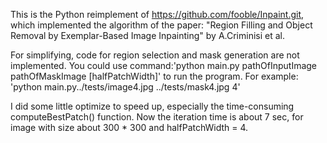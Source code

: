 This is the Python reimplement of https://github.com/fooble/Inpaint.git, which implemented the algorithm of the paper: "Region Filling and Object Removal by Exemplar-Based Image Inpainting" by A.Criminisi et al.

For simplifying, code for region selection and mask generation are not implemented.
You could use command:'python main.py pathOfInputImage pathOfMaskImage [halfPatchWidth]' to run the program.
For example: 'python main.py../tests/image4.jpg ../tests/mask4.jpg 4'

I did some little optimize to speed up, especially the time-consuming computeBestPatch() function.
Now the iteration time is about 7 sec, for image with size about 300 * 300 and halfPatchWidth = 4.
